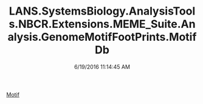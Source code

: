 ﻿---
title: LANS.SystemsBiology.AnalysisTools.NBCR.Extensions.MEME_Suite.Analysis.GenomeMotifFootPrints.MotifDb
date: 6/19/2016 11:14:45 AM
---

[Motif](T-LANS.SystemsBiology.AnalysisTools.NBCR.Extensions.MEME_Suite.Analysis.GenomeMotifFootPrints.MotifDb.Motif.html)
